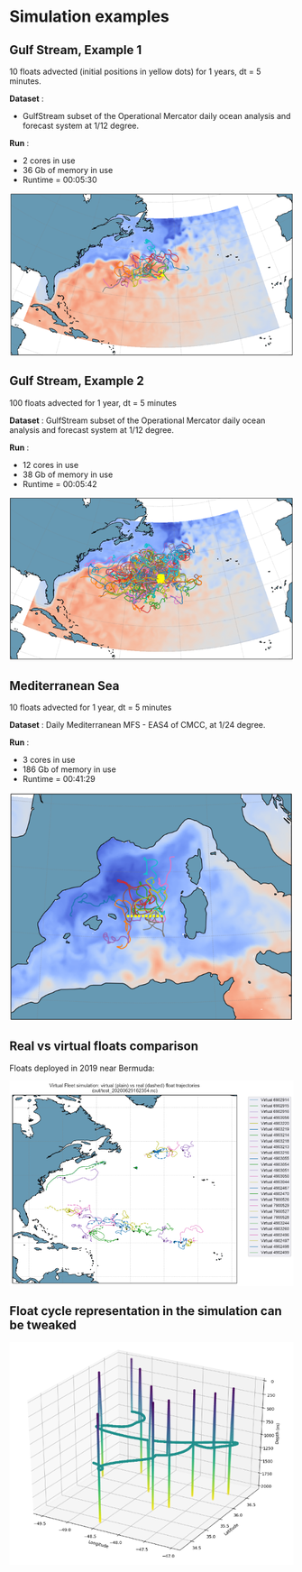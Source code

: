 # Simulation examples

## Gulf Stream, Example 1

10 floats advected (initial positions in yellow dots) for 1 years, dt = 5 minutes.  

**Dataset** : 
- GulfStream subset of the Operational Mercator daily ocean analysis and forecast system at 1/12 degree.  
  
**Run** : 
- 2 cores in use  
- 36 Gb of memory in use   
- Runtime = 00:05:30 
 
![](img/GS_10floats_1y.png)

## Gulf Stream, Example 2
100 floats advected for 1 year, dt = 5 minutes  

**Dataset**  : GulfStream subset of the Operational Mercator daily ocean analysis and forecast system at 1/12 degree.  

**Run** :
- 12 cores in use  
- 38 Gb of memory in use     
- Runtime = 00:05:42   

![](img/GS_100floats_1y.png)

## Mediterranean Sea
10 floats advected for 1 year, dt = 5 minutes  

**Dataset** : Daily Mediterranean MFS - EAS4 of CMCC, at 1/24 degree.  

**Run** :
- 3 cores in use  
- 186 Gb of memory in use     
- Runtime = 00:41:29
  
![](img/MED_10floats_1y.png)

## Real vs virtual floats comparison

Floats deployed in 2019 near Bermuda:

![](img/NA_real.png)


## Float cycle representation in the simulation can be tweaked

![](img/Basic_argo_cycle.png)